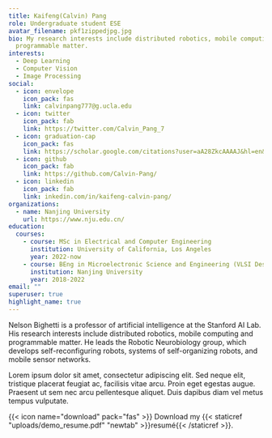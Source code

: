 ```yaml
---
title: Kaifeng(Calvin) Pang
role: Undergraduate student ESE
avatar_filename: pkf1zippedjpg.jpg
bio: My research interests include distributed robotics, mobile computing and
  programmable matter.
interests:
  - Deep Learning
  - Computer Vision
  - Image Processing
social:
  - icon: envelope
    icon_pack: fas
    link: calvinpang777@g.ucla.edu
  - icon: twitter
    icon_pack: fab
    link: https://twitter.com/Calvin_Pang_7
  - icon: graduation-cap
    icon_pack: fas
    link: https://scholar.google.com/citations?user=aA28ZkcAAAAJ&hl=en&oi=sra
  - icon: github
    icon_pack: fab
    link: https://github.com/Calvin-Pang/
  - icon: linkedin
    icon_pack: fab
    link: inkedin.com/in/kaifeng-calvin-pang/
organizations:
  - name: Nanjing University
    url: https://www.nju.edu.cn/
education:
  courses:
    - course: MSc in Electrical and Computer Engineering
      institution: University of California, Los Angeles
      year: 2022-now
    - course: BEng in Microelectronic Science and Engineering (VLSI Design & System Integration)
      institution: Nanjing University
      year: 2018-2022
email: ""
superuser: true
highlight_name: true
---
```


Nelson Bighetti is a professor of artificial intelligence at the Stanford AI Lab. His research interests include distributed robotics, mobile computing and programmable matter. He leads the Robotic Neurobiology group, which develops self-reconfiguring robots, systems of self-organizing robots, and mobile sensor networks.

Lorem ipsum dolor sit amet, consectetur adipiscing elit. Sed neque elit, tristique placerat feugiat ac, facilisis vitae arcu. Proin eget egestas augue. Praesent ut sem nec arcu pellentesque aliquet. Duis dapibus diam vel metus tempus vulputate.

{{< icon name="download" pack="fas" >}} Download my {{< staticref "uploads/demo_resume.pdf" "newtab" >}}resumé{{< /staticref >}}.
